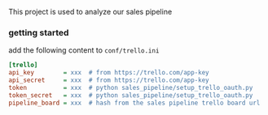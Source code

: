 This project is used to analyze our sales pipeline

### getting started

add the following content to `conf/trello.ini`

```ini
[trello]
api_key        = xxx  # from https://trello.com/app-key
api_secret     = xxx  # from https://trello.com/app-key
token          = xxx  # python sales_pipeline/setup_trello_oauth.py
token_secret   = xxx  # python sales_pipeline/setup_trello_oauth.py
pipeline_board = xxx  # hash from the sales pipeline trello board url
```
